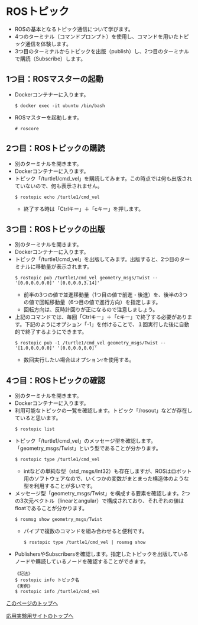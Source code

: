 # ROSトピック
- ROSの基本となるトピック通信について学びます。
- 4つのターミナル（コマンドプロンプト）を使用し、コマンドを用いたトピック通信を体験します。
- 3つ目のターミナルからトピックを出版（publish）し、2つ目のターミナルで購読（Subscribe）します。

## 1つ目：ROSマスターの起動
- Dockerコンテナーに入ります。
  ```
  $ docker exec -it ubuntu /bin/bash
  ```
- ROSマスターを起動します。
  ```
  # roscore
  ```

## 2つ目：ROSトピックの購読
- 別のターミナルを開きます。
- Dockerコンテナーに入ります。
- トピック「/turtle1/cmd_vel」を購読してみます。この時点では何も出版されていないので、何も表示されません。
  ```
  $ rostopic echo /turtle1/cmd_vel
  ```
  - 終了する時は「Ctrlキー」＋「cキー」を押します。

## 3つ目：ROSトピックの出版
- 別のターミナルを開きます。
- Dockerコンテナーに入ります。
- トピック「/turtle1/cmd_vel」を出版してみます。出版すると、2つ目のターミナルに移動量が表示されます。
  ```
  $ rostopic pub /turtle1/cmd_vel geometry_msgs/Twist -- '[0.0,0.0,0.0]' '[0.0,0.0,3.14]'
  ```  
  - 前半の3つの値で並進移動量（1つ目の値で前進・後進）を、後半の3つの値で回転移動量（6つ目の値で進行方向）を指定します。
  - 回転方向は、反時計回りが正になるので注意しましょう。
- 上記のコマンドでは、毎回「Ctrlキー」＋「cキー」で終了する必要があります。下記のようにオプション「-1」を付けることで、１回実行した後に自動的で終了するようにできます。  
  ```
  $ rostopic pub -1 /turtle1/cmd_vel geometry_msgs/Twist -- '[1.0,0.0,0.0]' '[0.0,0.0,0.0]'
  ```
  - 数回実行したい場合はオプションrを使用する。

## 4つ目：ROSトピックの確認
- 別のターミナルを開きます。
- Dockerコンテナーに入ります。
- 利用可能なトピックの一覧を確認します。トピック「/rosout」などが存在していると思います。
  ```
  $ rostopic list
  ```
- トピック「/turtle1/cmd_vel」のメッセージ型を確認します。「geometry_msgs/Twist」という型であることが分かります。
  ```
  $ rostopic type /turtle1/cmd_vel
  ```
  - intなどの単純な型（std_msgs/Int32）も存在しますが、ROSはロボット用のソフトウェアなので、いくつかの変数がまとまった構造体のような型を利用することが多いです。
- メッセージ型「geometry_msgs/Twist」を構成する要素を確認します。2つの3次元ベクトル（linearとangular）で構成されており、それぞれの値はfloatであることが分かります。  
  ```
  $ rosmsg show geometry_msgs/Twist
  ```
  - パイプで複数のコマンドを組み合わせると便利です。
    ```
    $ rostopic type /turtle1/cmd_vel | rosmsg show
    ```
- PublishersやSubscribersを確認します。指定したトピックを出版しているノードや購読しているノードを確認することができます。
  ```
  《記法》
  $ rostopic info トピック名
  《実例》
  $ rostopic info /turtle1/cmd_vel
  ```  

[このページのトップへ](#)

[応用実験用サイトのトップへ](https://stl-apu.github.io/advanced_experiment_2022/)
